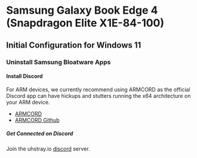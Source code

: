 # Samsung Galaxy Book Edge 4 (Snapdragon Elite X1E-84-100)

## Initial Configuration for Windows 11

### Uninstall Samsung Bloatware Apps

#### Install Discord

For ARM devices, we currently recommend using ARMCORD as the official Discord app can have hickups and stutters running the x64 architecture on your ARM device.

- [ARMCORD](https://armcord.app/)
- [ARMCORD Github](https://github.com/ArmCord/ArmCord)

##### Get Connected on Discord

Join the uhstray.io [discord](https://discord.uhstray.io) server.